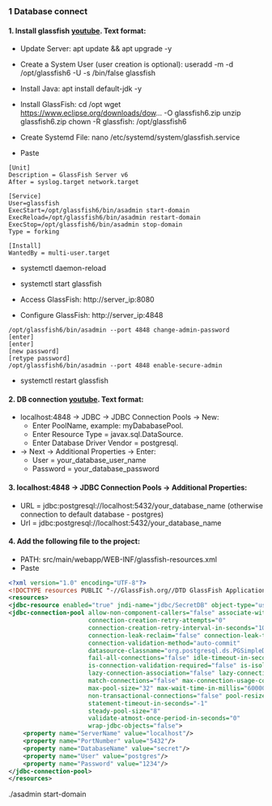 ### 1 Database connect
#### 1. Install glassfish [youtube](https://www.youtube.com/watch?v=gAPses4BBmQ). Text format:
- Update Server:
  apt update && apt upgrade -y

- Create a System User (user creation is optional):
useradd -m -d /opt/glassfish6 -U -s /bin/false glassfish

- Install Java:
apt install default-jdk -y

- Install GlassFish:
cd /opt
wget https://www.eclipse.org/downloads/dow... -O glassfish6.zip
unzip glassfish6.zip
chown -R glassfish: /opt/glassfish6

- Create Systemd File:
nano /etc/systemd/system/glassfish.service
- Paste
```text
[Unit]
Description = GlassFish Server v6
After = syslog.target network.target

[Service]
User=glassfish
ExecStart=/opt/glassfish6/bin/asadmin start-domain
ExecReload=/opt/glassfish6/bin/asadmin restart-domain
ExecStop=/opt/glassfish6/bin/asadmin stop-domain
Type = forking

[Install]
WantedBy = multi-user.target
```

- systemctl daemon-reload
- systemctl start glassfish

- Access GlassFish:
http://server_ip:8080

- Configure GlassFish:
http://server_ip:4848

```text
/opt/glassfish6/bin/asadmin --port 4848 change-admin-password
[enter]
[enter]
[new password]
[retype password]
/opt/glassfish6/bin/asadmin --port 4848 enable-secure-admin
```

- systemctl restart glassfish

#### 2. DB connection [youtube](https://www.youtube.com/watch?v=iQRBGoKrtrg). Text format:
- localhost:4848 -> JDBC -> JDBC Connection Pools -> New:
  - Enter PoolName, example: myDababasePool.
  - Enter Resource Type = javax.sql.DataSource.
  - Enter Database Driver Vendor = postgresql.
- -> Next -> Additional Properties -> Enter:
  - User = your_database_user_name
  - Password = your_database_password

#### 3. localhost:4848 -> JDBC Connection Pools -> Additional Properties:
- URL = jdbc:postgresql://localhost:5432/your_database_name (otherwise connection to default database - postgres)
- Url = jdbc:postgresql://localhost:5432/your_database_name

#### 4. Add the following file to the project:
- PATH: src/main/webapp/WEB-INF/glassfish-resources.xml
- Paste
```xml
<?xml version="1.0" encoding="UTF-8"?>
<!DOCTYPE resources PUBLIC "-//GlassFish.org//DTD GlassFish Application Server 3.1 Resource Definitions//EN" "http://glassfish.org/dtds/glassfish-resources_1_5.dtd">
<resources>
<jdbc-resource enabled="true" jndi-name="jdbc/SecretDB" object-type="user" pool-name="MyPostgresDBPool"/>
<jdbc-connection-pool allow-non-component-callers="false" associate-with-thread="false"
                      connection-creation-retry-attempts="0"
                      connection-creation-retry-interval-in-seconds="10"
                      connection-leak-reclaim="false" connection-leak-timeout-in-seconds="0"
                      connection-validation-method="auto-commit"
                      datasource-classname="org.postgresql.ds.PGSimpleDataSource"
                      fail-all-connections="false" idle-timeout-in-seconds="300"
                      is-connection-validation-required="false" is-isolation-level-guaranteed="true"
                      lazy-connection-association="false" lazy-connection-enlistment="false"
                      match-connections="false" max-connection-usage-count="0"
                      max-pool-size="32" max-wait-time-in-millis="60000" name="MyPostgresDBPool"
                      non-transactional-connections="false" pool-resize-quantity="2"
                      statement-timeout-in-seconds="-1"
                      steady-pool-size="8"
                      validate-atmost-once-period-in-seconds="0"
                      wrap-jdbc-objects="false">
    <property name="ServerName" value="localhost"/>
    <property name="PortNumber" value="5432"/>
    <property name="DatabaseName" value="secret"/>
    <property name="User" value="postgres"/>
    <property name="Password" value="1234"/>
</jdbc-connection-pool>
</resources>
```

./asadmin start-domain
